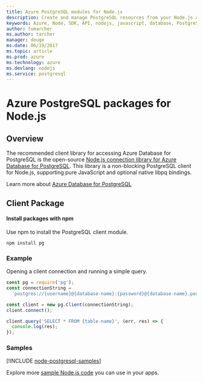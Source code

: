 ```yaml
---
title: Azure PostgreSQL modules for Node.js
description: Create and manage PostgreSQL resources from your Node.js apps.
keywords: Azure, Node, SDK, API, nodejs, javascript, database, PostgreSQL
author: tomarcher
ms.author: tarcher
manager: douge
ms.date: 06/19/2017
ms.topic: article
ms.prod: azure
ms.technology: azure
ms.devlang: nodejs
ms.service: postgresql
---
```


# Azure PostgreSQL packages for Node.js

## Overview

The recommended client library for accessing Azure Database for PostgreSQL is the open-source [Node.js connection library for Azure Database for PostgreSQL](https://www.npmjs.com/package/pg). 
This library is a non-blocking PostgreSQL client for Node.js, supporting pure JavaScript and optional native libpq bindings.

Learn more about [Azure Database for PostgreSQL](https://docs.microsoft.com/azure/postgresql/)

## Client Package

#### Install packages with npm

Use npm to install the PostgreSQL client module.

```
npm install pg
```   

### Example

Opening a client connection and running a simple query.

```javascript
const pg = require('pg');
const connectionString =
  'postgres://{username}@{database-name}:{password}@{database-name}.postgres.database.azure.com:5432/Items?ssl=true';

const client = new pg.Client(connectionString);
client.connect();

client.query('SELECT * FROM {table-name}', (err, res) => {
  console.log(res);
});
```

### Samples

[!INCLUDE [node-postgresql-samples](../docs-ref-conceptual/includes/postgresql-samples.md)]

Explore more [sample Node.js code](https://azure.microsoft.com/resources/samples/?platform=nodejs) you can use in your apps.
